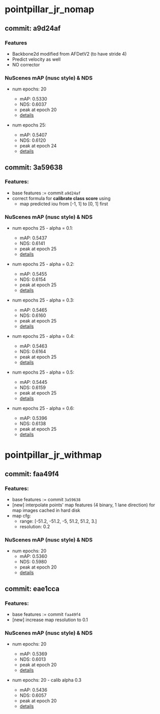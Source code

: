 # pointpillar_jr_nomap

## commit: a9d24af
### Features
* Backbone2d modified from AFDetV2 (to have stride 4)
* Predict velocity as well
* NO corrector

### NuScenes mAP (nusc style) & NDS
* num epochs: 20
    * mAP: 0.5330
    * NDS: 0.6037
    * peak at epoch 20
    * [details](../raw_log/pointpillar_jr_nomap/eval_1224180.err)

* num epochs 25:
    * mAP: 0.5407
    * NDS: 0.6120
    * peak at epoch 24
    * [details](../raw_log/pointpillar_jr_nomap/eval_1260463.err)

## commit: 3a59638
### Features:
* base features := commit `a9d24af`
* correct formula for **calibrate class score** using
    * map predicted iou from [-1, 1] to [0, 1] first

### NuScenes mAP (nusc style) & NDS
* num epochs 25 - alpha = 0.1:
    * mAP: 0.5437
    * NDS: 0.6141
    * peak at epoch 25
    * [details](../raw_log/pointpillar_jr_nomap/eval_1266066.err)

* num epochs 25 - alpha = 0.2:
    * mAP: 0.5455
    * NDS: 0.6154
    * peak at epoch 25
    * [details](../raw_log/pointpillar_jr_nomap/eval_1268025.err)

* num epochs 25 - alpha = 0.3:
    * mAP: 0.5465
    * NDS: 0.6160
    * peak at epoch 25
    * [details](../raw_log/pointpillar_jr_nomap/eval_1285782.err)

* num epochs 25 - alpha = 0.4:
    * mAP: 0.5463
    * NDS: 0.6164
    * peak at epoch 25
    * [details](../raw_log/pointpillar_jr_nomap/eval_1314953.err)

* num epochs 25 - alpha = 0.5:
    * mAP: 0.5445
    * NDS: 0.6159
    * peak at epoch 25
    * [details](../raw_log/pointpillar_jr_nomap/eval_1315625.err)

* num epochs 25 - alpha = 0.6:
    * mAP: 0.5396
    * NDS: 0.6138
    * peak at epoch 25
    * [details](../raw_log/pointpillar_jr_nomap/eval_1315840.err)


# pointpillar_jr_withmap

## commit: faa49f4
### Features:
* base features := commit `3a59638`
* [new] interpolate points' map features (4 binary, 1 lane direction) for map images cached in hard disk
* map cfg: 
    * range: [-51.2, -51.2, -5, 51.2, 51.2, 3.]
    * resolution: 0.2

### NuScenes mAP (nusc style) & NDS
* num epochs: 20
    * mAP: 0.5360
    * NDS: 0.5980
    * peak at epoch 20
    * [details](../raw_log/pointpillar_jr_withmap/eval_1481004.err)

## commit: eae1cca
### Features:
* base features := commit `faa49f4`
* [new] increase map resolution to 0.1

### NuScenes mAP (nusc style) & NDS
* num epochs: 20
    * mAP: 0.5369
    * NDS: 0.6013
    * peak at epoch 20
    * [details](../raw_log/pointpillar_jr_withmap/eval_1581859.err)

* num epochs: 20 - calib alpha 0.3
    * mAP: 0.5436
    * NDS: 0.6057
    * peak at epoch 20
    * [details](../raw_log/pointpillar_jr_withmap/eval_1584877.err)
